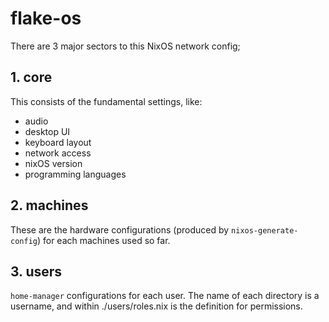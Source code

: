# flake-os

There are 3 major sectors to this NixOS network config;

## 1. core
This consists of the fundamental settings, like:
- audio
- desktop UI
- keyboard layout
- network access
- nixOS version
- programming languages

## 2. machines
These are the hardware configurations (produced by `nixos-generate-config`) for each machines used so far.

## 3. users
`home-manager` configurations for each user. The name of each directory is a username, and within ./users/roles.nix is the definition for permissions.
